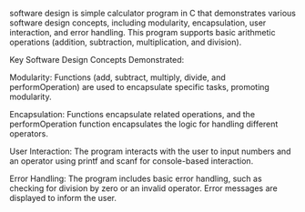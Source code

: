 software design is simple calculator program in C that demonstrates various software design concepts, including modularity, encapsulation, user interaction, and error handling. This program supports basic arithmetic operations (addition, subtraction, multiplication, and division).

Key Software Design Concepts Demonstrated:

Modularity:
Functions (add, subtract, multiply, divide, and performOperation) are used to encapsulate specific tasks, promoting modularity.

Encapsulation:
Functions encapsulate related operations, and the performOperation function encapsulates the logic for handling different operators.

User Interaction:
The program interacts with the user to input numbers and an operator using printf and scanf for console-based interaction.

Error Handling:
The program includes basic error handling, such as checking for division by zero or an invalid operator. Error messages are displayed to inform the user.